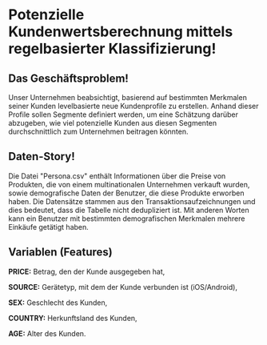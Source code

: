 # **Potenzielle Kundenwertsberechnung mittels regelbasierter Klassifizierung!**

## **Das Geschäftsproblem!**

Unser Unternehmen beabsichtigt, basierend auf bestimmten Merkmalen seiner Kunden levelbasierte neue Kundenprofile zu erstellen. Anhand dieser Profile sollen Segmente definiert werden, um eine 
Schätzung darüber abzugeben, wie viel potenzielle Kunden aus diesen Segmenten durchschnittlich zum Unternehmen beitragen könnten.

## **Daten-Story!**

Die Datei "Persona.csv" enthält Informationen über die Preise von Produkten, die von einem multinationalen Unternehmen verkauft wurden, sowie demografische Daten der Benutzer, die diese Produkte
erworben haben. Die Datensätze stammen aus den Transaktionsaufzeichnungen und dies bedeutet, dass die Tabelle nicht dedupliziert ist. Mit anderen Worten kann ein Benutzer mit bestimmten demografischen 
Merkmalen mehrere Einkäufe getätigt haben.

## **Variablen (Features)**

**PRICE:** Betrag, den der Kunde ausgegeben hat,

**SOURCE:** Gerätetyp, mit dem der Kunde verbunden ist (iOS/Android),

**SEX:** Geschlecht des Kunden,

**COUNTRY:** Herkunftsland des Kunden,

**AGE:** Alter des Kunden.
